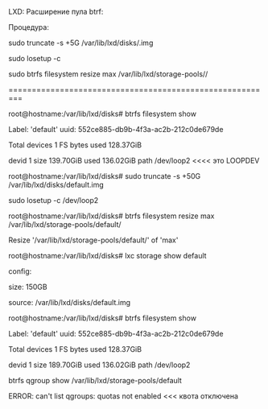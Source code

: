 LXD: Расширение пула btrf:

Процедура:

sudo truncate -s +5G /var/lib/lxd/disks/<POOL>.img

sudo losetup -c <LOOPDEV>

sudo btrfs filesystem resize max /var/lib/lxd/storage-pools/<POOL>/

=========================================================

root@hostname:/var/lib/lxd/disks# btrfs filesystem show 

Label: 'default'  uuid: 552ce885-db9b-4f3a-ac2b-212c0de679de

Total devices 1 FS bytes used 128.37GiB

devid    1 size 139.70GiB used 136.02GiB path /dev/loop2   <<<< это LOOPDEV

root@hostname:/var/lib/lxd/disks# sudo truncate -s +50G /var/lib/lxd/disks/default.img

sudo losetup -c /dev/loop2

root@hostname:/var/lib/lxd/disks# btrfs filesystem resize max /var/lib/lxd/storage-pools/default/

Resize '/var/lib/lxd/storage-pools/default/' of 'max'

root@hostname:/var/lib/lxd/disks# lxc storage show default

config:

  size: 150GB

  source: /var/lib/lxd/disks/default.img

root@hostname:/var/lib/lxd/disks# btrfs filesystem show 

Label: 'default'  uuid: 552ce885-db9b-4f3a-ac2b-212c0de679de

Total devices 1 FS bytes used 128.37GiB

devid    1 size 189.70GiB used 136.02GiB path /dev/loop2

btrfs qgroup show /var/lib/lxd/storage-pools/default

ERROR: can't list qgroups: quotas not enabled    <<< квота отключена